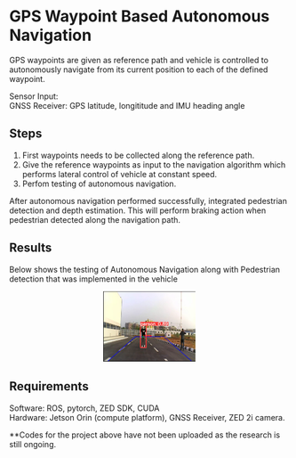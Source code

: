 # GPS Waypoint Based Autonomous Navigation

GPS waypoints are given as reference path and vehicle is controlled to autonomously navigate from its current position to each of the defined waypoint. 

Sensor Input:    
GNSS Receiver:   GPS latitude, longititude and IMU heading angle

## Steps

1. First waypoints needs to be collected along the reference path. 
2. Give the reference waypoints as input to the navigation algorithm which performs lateral control of vehicle at constant speed.
3. Perfom testing of autonomous navigation.  

After autonomous navigation performed successfully, integrated pedestrian detection and depth estimation. This will perform braking action when pedestrian detected along the navigation path.

## Results

Below shows the testing of Autonomous Navigation along with Pedestrian detection that was implemented in the vehicle

<p align="center" width="70%">
    <img width="33%" src="https://github.com/Aish47/MTech_Project/blob/main/Stereo_Vision_Camera/MonoCam_DepthEstimation/fig1.png">    
</p>

## Requirements

Software: ROS, pytorch, ZED SDK, CUDA  
Hardware: Jetson Orin (compute platform), GNSS Receiver, ZED 2i camera.

**Codes for the project above have not been uploaded as the research is still ongoing.